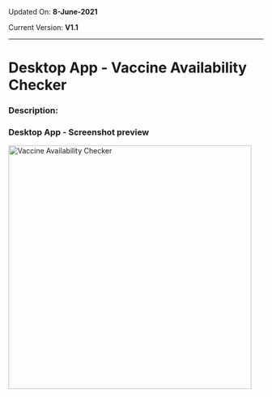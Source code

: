 Updated On: **8-June-2021**

Current Version: **V1.1**

-------------------------------

# Desktop App - Vaccine Availability Checker
 
### Description:

### Desktop App - Screenshot preview
<img src="https://github.com/aipythonIndia/GUI_Vaccine_availability/blob/main/Images_Icons/Vaccine_availability_checker_v1.1.PNG" alt="Vaccine Availability Checker" width="480" />

